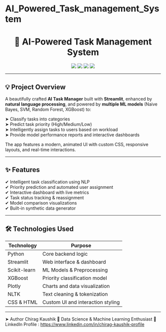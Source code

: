 # AI_Powered_Task_management_System

<h1 align="center">🤖 AI-Powered Task Management System</h1>

<p align="center">
  <img src="https://img.shields.io/badge/Python-3.8%2B-blue?style=for-the-badge&logo=python">
  <img src="https://img.shields.io/badge/Streamlit-UI%20App-red?style=for-the-badge&logo=streamlit">
  <img src="https://img.shields.io/badge/NLP-Task%20Classification-orange?style=for-the-badge&logo=scikit-learn">
  <img src="https://img.shields.io/badge/ML-NaiveBayes%20%7C%20SVM%20%7C%20RF%20%7C%20XGBoost-green?style=for-the-badge&logo=sklearn">
</p>

---

## 💡 Project Overview

A beautifully crafted **AI Task Manager** built with **Streamlit**, enhanced by **natural language processing**, and powered by **multiple ML models** (Naive Bayes, SVM, Random Forest, XGBoost) to:

➤ Classify tasks into categories  
➤ Predict task priority (High/Medium/Low)  
➤ Intelligently assign tasks to users based on workload  
➤ Provide model performance reports and interactive dashboards  

The app features a modern, animated UI with custom CSS, responsive layouts, and real-time interactions.

---

## ✨ Features

✔ Intelligent task classification using NLP  
✔ Priority prediction and automated user assignment  
✔ Interactive dashboard with live metrics  
✔ Task status tracking & reassignment  
✔ Model comparison visualizations  
✔ Built-in synthetic data generator  

---

## 🛠️ Technologies Used

| Technology       | Purpose                          |
|------------------|----------------------------------|
| Python           | Core backend logic               |
| Streamlit        | Web interface & dashboard        |
| Scikit-learn     | ML Models & Preprocessing        |
| XGBoost          | Priority classification model    |
| Plotly           | Charts and data visualization    |
| NLTK             | Text cleaning & tokenization     |
| CSS & HTML       | Custom UI and interaction styling|

---
➤ Author
Chirag Kaushik
📍 Data Science & Machine Learning Enthusiast
🔗 LinkedIn Profile : https://www.linkedin.com/in/chirag-kaushik-profile

